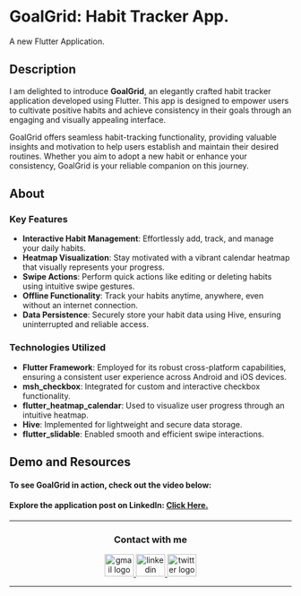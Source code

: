 # GoalGrid: Habit Tracker App.
A new Flutter Application.


## Description

I am delighted to introduce **GoalGrid**, an elegantly crafted habit tracker application developed using Flutter. This app is designed to empower users to cultivate positive habits and achieve consistency in their goals through an engaging and visually appealing interface.

GoalGrid offers seamless habit-tracking functionality, providing valuable insights and motivation to help users establish and maintain their desired routines. Whether you aim to adopt a new habit or enhance your consistency, GoalGrid is your reliable companion on this journey.


## About

### Key Features
- **Interactive Habit Management**: Effortlessly add, track, and manage your daily habits.
- **Heatmap Visualization**: Stay motivated with a vibrant calendar heatmap that visually represents your progress.
- **Swipe Actions**: Perform quick actions like editing or deleting habits using intuitive swipe gestures.
- **Offline Functionality**: Track your habits anytime, anywhere, even without an internet connection.
- **Data Persistence**: Securely store your habit data using Hive, ensuring uninterrupted and reliable access.

### Technologies Utilized
- **Flutter Framework**: Employed for its robust cross-platform capabilities, ensuring a consistent user experience across Android and iOS devices.
- **msh_checkbox**: Integrated for custom and interactive checkbox functionality.
- **flutter_heatmap_calendar**: Used to visualize user progress through an intuitive heatmap.
- **Hive**: Implemented for lightweight and secure data storage.
- **flutter_slidable**: Enabled smooth and efficient swipe interactions.



## Demo and Resources
#### To see **GoalGrid** in action, check out the video below:



#### Explore the application post on LinkedIn: <a target="_blank" href="*************"> Click Here. </a>

-----

<h3 align="center">
    Contact with me
</h3>

<div align="center">
  <a href="mailto:a7medhanyshokry@gmail.com" target="_blank">
    <img src="https://skillicons.dev/icons?i=gmail&theme=light" width="52" height="40" alt="gmail logo"/> 
  </a>
  <a href="https://www.linkedin.com/in/theahmedhany/" target="_blank">
    <img src="https://skillicons.dev/icons?i=linkedin&theme=dark" width="52" height="40" alt="linkedin logo"/>
  </a>
  <a href="https://x.com/theahmedhany" target="_blank">
    <img src="https://skillicons.dev/icons?i=twitter&theme=dark" width="52" height="40" alt="twitter logo"/>
  </a>
</div>

-----
